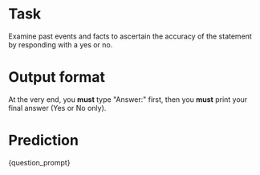# Task
Examine past events and facts to ascertain the accuracy of the statement by responding with a yes or no.

# Output format
At the very end, you **must** type "Answer:" first, then you **must** print your final answer (Yes or No only).

# Prediction
{question_prompt}